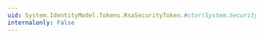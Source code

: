 ```yaml
---
uid: System.IdentityModel.Tokens.RsaSecurityToken.#ctor(System.Security.Cryptography.RSA,System.String)
internalonly: False
---
```

